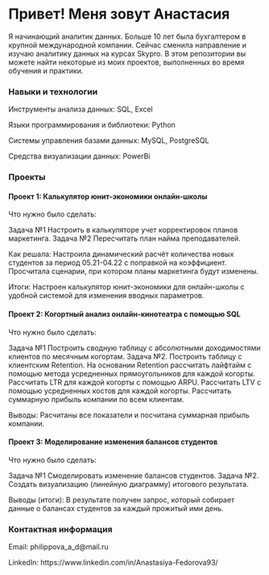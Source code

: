 <h1>Привет! Меня зовут Анастасия </h1>
 
Я начинающий аналитик данных. Больше 10 лет была бухгалтером в крупной международной компании. Сейчас сменила направление и изучаю аналитику данных на курсах Skypro. В этом репозитории вы можете найти некоторые из моих проектов, выполненных во время обучения и практики.

<h3>Навыки и технологии </h3> 

<p> Инструменты анализа данных: SQL, Excel </p>
<p> Языки программирования и библиотеки: Python </p>
<p> Системы управления базами данных: MySQL, PostgreSQL </p>
<p> Средства визуализации данных: PowerBi </p>

<h3>Проекты</h3>

<h4>Проект 1: Калькулятор юнит-экономики онлайн-школы</h4>

Что нужно было сделать:

Задача №1 Настроить в калькуляторе учет корректировок планов маркетинга.
Задача №2 Пересчитать план найма преподавателей.

Как решала: Настроила динамический расчёт количества новых студентов за период 05.21-04.22 с поправкой на коэффициент. 
Просчитала сценарии, при котором планы маркетинга будут изменены. 

Итоги: Настроен калькулятор юнит-экономики для онлайн-школы с удобной системой для изменения вводных параметров. 


<h4>Проект 2: Когортный анализ онлайн-кинотеатра с помощью SQL</h4>

Что нужно было сделать:

Задача №1 Построить сводную таблицу с абсолютными доходимостями клиентов по месячным когортам.
Задача №2. Построить таблицу с клиентским Retention. На основании Retention рассчитать лайфтайм с помощью метода усредненных прямоугольников для каждой когорты. Рассчитать LTR для каждой когорты с помощью ARPU. Рассчитать LTV с помощью усредненных костов для каждой когорты. Рассчитать суммарную прибыль компании по всем клиентам. 

Выводы: Расчитаны все показатели и посчитана суммарная прибыль компании.


<h4>Проект 3: Моделирование изменения балансов студентов</h4>

Что нужно было сделать:

Задача №1 Смоделировать изменение балансов студентов.
Задача №2. Создать визуализацию (линейную диаграмму) итогового результата. 

Выводы (итоги): В результате получен запрос, который собирает данные о балансах студентов за каждый прожитый ими день.


<h3>Контактная информация </h3>
<p>Email: philippova_a_d@mail.ru </p>
LinkedIn: https://www.linkedin.com/in/Anastasiya-Fedorova93/

